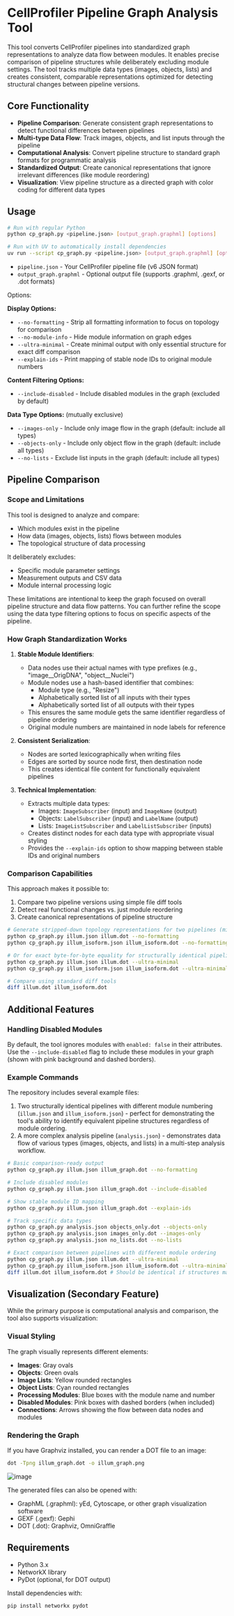 # CellProfiler Pipeline Graph Analysis Tool

This tool converts CellProfiler pipelines into standardized graph representations to analyze data flow between modules. It enables precise comparison of pipeline structures while deliberately excluding module settings. The tool tracks multiple data types (images, objects, lists) and creates consistent, comparable representations optimized for detecting structural changes between pipeline versions.

## Core Functionality

- **Pipeline Comparison**: Generate consistent graph representations to detect functional differences between pipelines
- **Multi-type Data Flow**: Track images, objects, and list inputs through the pipeline
- **Computational Analysis**: Convert pipeline structure to standard graph formats for programmatic analysis
- **Standardized Output**: Create canonical representations that ignore irrelevant differences (like module reordering)
- **Visualization**: View pipeline structure as a directed graph with color coding for different data types

## Usage

```bash
# Run with regular Python
python cp_graph.py <pipeline.json> [output_graph.graphml] [options]

# Run with UV to automatically install dependencies
uv run --script cp_graph.py <pipeline.json> [output_graph.graphml] [options]
```

- `pipeline.json` - Your CellProfiler pipeline file (v6 JSON format)
- `output_graph.graphml` - Optional output file (supports .graphml, .gexf, or .dot formats)

Options:

**Display Options:**
- `--no-formatting` - Strip all formatting information to focus on topology for comparison
- `--no-module-info` - Hide module information on graph edges
- `--ultra-minimal` - Create minimal output with only essential structure for exact diff comparison
- `--explain-ids` - Print mapping of stable node IDs to original module numbers

**Content Filtering Options:**
- `--include-disabled` - Include disabled modules in the graph (excluded by default)

**Data Type Options:** (mutually exclusive)
- `--images-only` - Include only image flow in the graph (default: include all types)
- `--objects-only` - Include only object flow in the graph (default: include all types)
- `--no-lists` - Exclude list inputs in the graph (default: include all types)

## Pipeline Comparison

### Scope and Limitations

This tool is designed to analyze and compare:
- Which modules exist in the pipeline
- How data (images, objects, lists) flows between modules
- The topological structure of data processing

It deliberately excludes:
- Specific module parameter settings
- Measurement outputs and CSV data
- Module internal processing logic

These limitations are intentional to keep the graph focused on overall pipeline structure and data flow patterns. You can further refine the scope using the data type filtering options to focus on specific aspects of the pipeline.

### How Graph Standardization Works

1. **Stable Module Identifiers**:
   - Data nodes use their actual names with type prefixes (e.g., "image__OrigDNA", "object__Nuclei")
   - Module nodes use a hash-based identifier that combines:
     - Module type (e.g., "Resize")
     - Alphabetically sorted list of all inputs with their types
     - Alphabetically sorted list of all outputs with their types
   - This ensures the same module gets the same identifier regardless of pipeline ordering
   - Original module numbers are maintained in node labels for reference

2. **Consistent Serialization**:
   - Nodes are sorted lexicographically when writing files
   - Edges are sorted by source node first, then destination node
   - This creates identical file content for functionally equivalent pipelines

3. **Technical Implementation**:
   - Extracts multiple data types:
     - Images: `ImageSubscriber` (input) and `ImageName` (output)
     - Objects: `LabelSubscriber` (input) and `LabelName` (output)
     - Lists: `ImageListSubscriber` and `LabelListSubscriber` (inputs)
   - Creates distinct nodes for each data type with appropriate visual styling
   - Provides the `--explain-ids` option to show mapping between stable IDs and original numbers

### Comparison Capabilities

This approach makes it possible to:

1. Compare two pipeline versions using simple file diff tools
2. Detect real functional changes vs. just module reordering
3. Create canonical representations of pipeline structure

```bash
# Generate stripped-down topology representations for two pipelines (minimal differences)
python cp_graph.py illum.json illum.dot --no-formatting
python cp_graph.py illum_isoform.json illum_isoform.dot --no-formatting

# Or for exact byte-for-byte equality for structurally identical pipelines
python cp_graph.py illum.json illum.dot --ultra-minimal
python cp_graph.py illum_isoform.json illum_isoform.dot --ultra-minimal

# Compare using standard diff tools
diff illum.dot illum_isoform.dot
```

## Additional Features

### Handling Disabled Modules

By default, the tool ignores modules with `enabled: false` in their attributes. Use the `--include-disabled` flag to include these modules in your graph (shown with pink background and dashed borders).

### Example Commands

The repository includes several example files:

1. Two structurally identical pipelines with different module numbering (`illum.json` and `illum_isoform.json`) - perfect for demonstrating the tool's ability to identify equivalent pipeline structures regardless of module ordering.
2. A more complex analysis pipeline (`analysis.json`) - demonstrates data flow of various types (images, objects, and lists) in a multi-step analysis workflow.

```bash
# Basic comparison-ready output
python cp_graph.py illum.json illum_graph.dot --no-formatting

# Include disabled modules
python cp_graph.py illum.json illum_graph.dot --include-disabled

# Show stable module ID mapping
python cp_graph.py illum.json illum_graph.dot --explain-ids

# Track specific data types
python cp_graph.py analysis.json objects_only.dot --objects-only
python cp_graph.py analysis.json images_only.dot --images-only
python cp_graph.py analysis.json no_lists.dot --no-lists

# Exact comparison between pipelines with different module ordering
python cp_graph.py illum.json illum.dot --ultra-minimal
python cp_graph.py illum_isoform.json illum_isoform.dot --ultra-minimal
diff illum.dot illum_isoform.dot # Should be identical if structures match
```

## Visualization (Secondary Feature)

While the primary purpose is computational analysis and comparison, the tool also supports visualization:

### Visual Styling

The graph visually represents different elements:

- **Images**: Gray ovals
- **Objects**: Green ovals
- **Image Lists**: Yellow rounded rectangles
- **Object Lists**: Cyan rounded rectangles
- **Processing Modules**: Blue boxes with the module name and number
- **Disabled Modules**: Pink boxes with dashed borders (when included)
- **Connections**: Arrows showing the flow between data nodes and modules

### Rendering the Graph

If you have Graphviz installed, you can render a DOT file to an image:

```bash
dot -Tpng illum_graph.dot -o illum_graph.png
```

![image](illum_graph.png)

The generated files can also be opened with:
- GraphML (.graphml): yEd, Cytoscape, or other graph visualization software
- GEXF (.gexf): Gephi
- DOT (.dot): Graphviz, OmniGraffle

## Requirements

- Python 3.x
- NetworkX library
- PyDot (optional, for DOT output)

Install dependencies with:

```bash
pip install networkx pydot
```